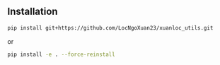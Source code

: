 ## Installation

```bash
pip install git+https://github.com/LocNgoXuan23/xuanloc_utils.git
```
or 

```bash
pip install -e . --force-reinstall
```